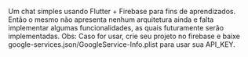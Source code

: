 Um chat simples usando Flutter + Firebase para fins de aprendizados. Então o mesmo não apresenta nenhum arquitetura ainda e falta implementar algumas funcionalidades, as quais futuramente serão implementadas.
Obs: Caso for usar, crie seu projeto no firebase e baixe google-services.json/GoogleService-Info.plist para usar sua API_KEY.
